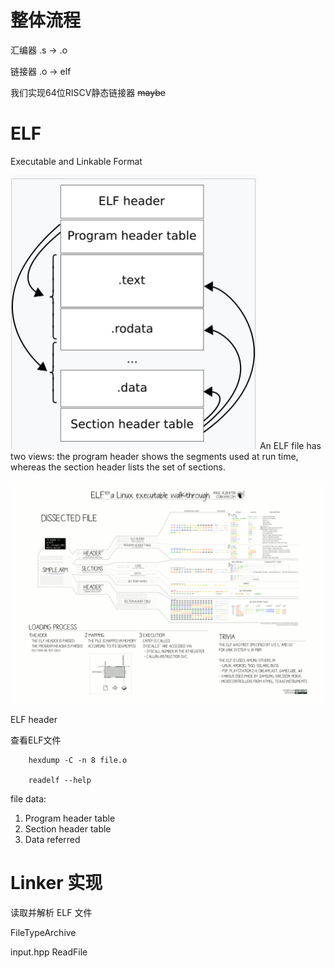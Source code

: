 # 整体流程

汇编器 .s -> .o 

链接器 .o -> elf

我们实现64位RISCV静态链接器 ~~maybe~~

# ELF

Executable and Linkable Format

![alt text](img/ELF_structure.png)
An ELF file has two views: the program header shows the segments used at run time, whereas the section header lists the set of sections.

![ELF struct](img/ELF_Executable_and_Linkable_Format_diagram_by_Ange_Albertini.png)


ELF header

查看ELF文件
``` shell
    hexdump -C -n 8 file.o

    readelf --help
```

file data:
1. Program header table
2. Section header table
3. Data referred

# Linker 实现

读取并解析 ELF 文件

FileTypeArchive

input.hpp   ReadFile
